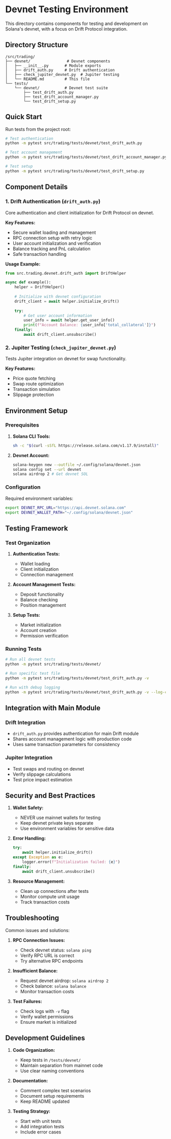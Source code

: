 # Devnet Testing Environment

This directory contains components for testing and development on Solana's devnet, with a focus on Drift Protocol integration.

## Directory Structure

```
/src/trading/
├── devnet/                # Devnet components
│   ├── __init__.py       # Module exports
│   ├── drift_auth.py     # Drift authentication
│   ├── check_jupiter_devnet.py  # Jupiter testing
│   └── README.md         # This file
└── tests/
    └── devnet/           # Devnet test suite
        ├── test_drift_auth.py
        ├── test_drift_account_manager.py
        └── test_drift_setup.py
```

## Quick Start

Run tests from the project root:

```bash
# Test authentication
python -m pytest src/trading/tests/devnet/test_drift_auth.py

# Test account management
python -m pytest src/trading/tests/devnet/test_drift_account_manager.py

# Test setup
python -m pytest src/trading/tests/devnet/test_drift_setup.py
```

## Component Details

### 1. Drift Authentication (`drift_auth.py`)

Core authentication and client initialization for Drift Protocol on devnet.

**Key Features:**
- Secure wallet loading and management
- RPC connection setup with retry logic
- User account initialization and verification
- Balance tracking and PnL calculation
- Safe transaction handling

**Usage Example:**
```python
from src.trading.devnet.drift_auth import DriftHelper

async def example():
    helper = DriftHelper()
    
    # Initialize with devnet configuration
    drift_client = await helper.initialize_drift()
    
    try:
        # Get user account information
        user_info = await helper.get_user_info()
        print(f"Account Balance: {user_info['total_collateral']}")
    finally:
        await drift_client.unsubscribe()
```

### 2. Jupiter Testing (`check_jupiter_devnet.py`)

Tests Jupiter integration on devnet for swap functionality.

**Key Features:**
- Price quote fetching
- Swap route optimization
- Transaction simulation
- Slippage protection

## Environment Setup

### Prerequisites
1. **Solana CLI Tools:**
   ```bash
   sh -c "$(curl -sSfL https://release.solana.com/v1.17.9/install)"
   ```

2. **Devnet Account:**
   ```bash
   solana-keygen new --outfile ~/.config/solana/devnet.json
   solana config set --url devnet
   solana airdrop 2 # Get devnet SOL
   ```

### Configuration
Required environment variables:
```bash
export DEVNET_RPC_URL="https://api.devnet.solana.com"
export DEVNET_WALLET_PATH="~/.config/solana/devnet.json"
```

## Testing Framework

### Test Organization
1. **Authentication Tests:**
   - Wallet loading
   - Client initialization
   - Connection management

2. **Account Management Tests:**
   - Deposit functionality
   - Balance checking
   - Position management

3. **Setup Tests:**
   - Market initialization
   - Account creation
   - Permission verification

### Running Tests
```bash
# Run all devnet tests
python -m pytest src/trading/tests/devnet/

# Run specific test file
python -m pytest src/trading/tests/devnet/test_drift_auth.py -v

# Run with debug logging
python -m pytest src/trading/tests/devnet/test_drift_auth.py -v --log-cli-level=DEBUG
```

## Integration with Main Module

### Drift Integration
- `drift_auth.py` provides authentication for main Drift module
- Shares account management logic with production code
- Uses same transaction parameters for consistency

### Jupiter Integration
- Test swaps and routing on devnet
- Verify slippage calculations
- Test price impact estimation

## Security and Best Practices

1. **Wallet Safety:**
   - NEVER use mainnet wallets for testing
   - Keep devnet private keys separate
   - Use environment variables for sensitive data

2. **Error Handling:**
   ```python
   try:
       await helper.initialize_drift()
   except Exception as e:
       logger.error(f"Initialization failed: {e}")
   finally:
       await drift_client.unsubscribe()
   ```

3. **Resource Management:**
   - Clean up connections after tests
   - Monitor compute unit usage
   - Track transaction costs

## Troubleshooting

Common issues and solutions:

1. **RPC Connection Issues:**
   - Check devnet status: `solana ping`
   - Verify RPC URL is correct
   - Try alternative RPC endpoints

2. **Insufficient Balance:**
   - Request devnet airdrop: `solana airdrop 2`
   - Check balance: `solana balance`
   - Monitor transaction costs

3. **Test Failures:**
   - Check logs with `-v` flag
   - Verify wallet permissions
   - Ensure market is initialized

## Development Guidelines

1. **Code Organization:**
   - Keep tests in `/tests/devnet/`
   - Maintain separation from mainnet code
   - Use clear naming conventions

2. **Documentation:**
   - Comment complex test scenarios
   - Document setup requirements
   - Keep README updated

3. **Testing Strategy:**
   - Start with unit tests
   - Add integration tests
   - Include error cases